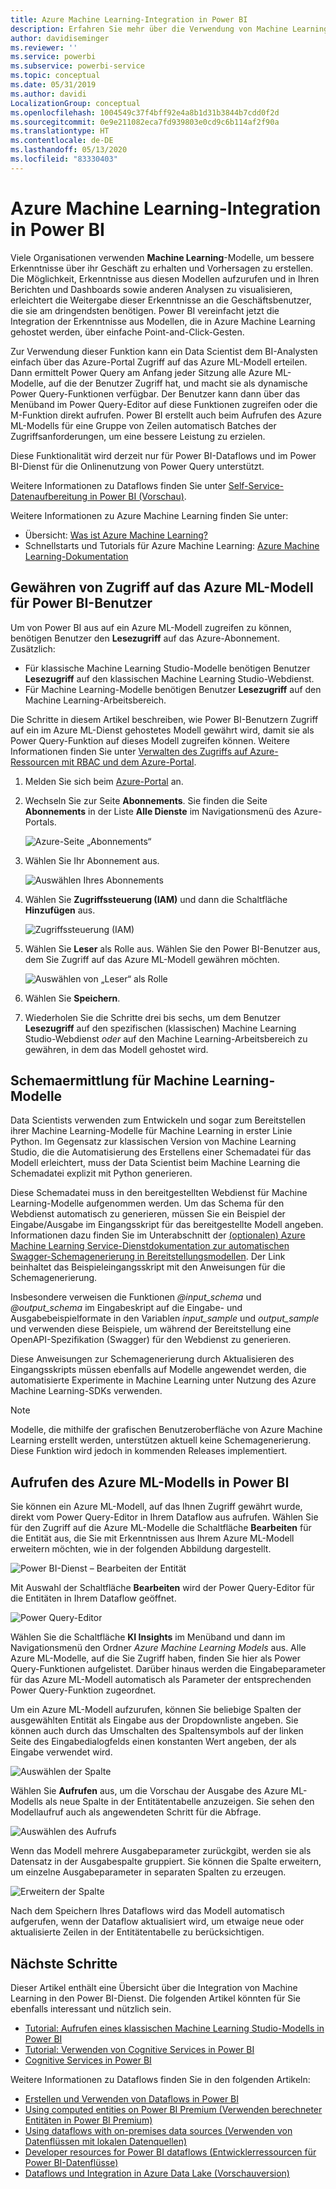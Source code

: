 ```yaml
---
title: Azure Machine Learning-Integration in Power BI
description: Erfahren Sie mehr über die Verwendung von Machine Learning mit Power BI.
author: davidiseminger
ms.reviewer: ''
ms.service: powerbi
ms.subservice: powerbi-service
ms.topic: conceptual
ms.date: 05/31/2019
ms.author: davidi
LocalizationGroup: conceptual
ms.openlocfilehash: 1004549c37f4bff92e4a8b1d31b3844b7cdd0f2d
ms.sourcegitcommit: 0e9e211082eca7fd939803e0cd9c6b114af2f90a
ms.translationtype: HT
ms.contentlocale: de-DE
ms.lasthandoff: 05/13/2020
ms.locfileid: "83330403"
---
```

# <a name="azure-machine-learning-integration-in-power-bi"></a>Azure Machine Learning-Integration in Power BI

Viele Organisationen verwenden **Machine Learning**-Modelle, um bessere Erkenntnisse über ihr Geschäft zu erhalten und Vorhersagen zu erstellen. Die Möglichkeit, Erkenntnisse aus diesen Modellen aufzurufen und in Ihren Berichten und Dashboards sowie anderen Analysen zu visualisieren, erleichtert die Weitergabe dieser Erkenntnisse an die Geschäftsbenutzer, die sie am dringendsten benötigen.  Power BI vereinfacht jetzt die Integration der Erkenntnisse aus Modellen, die in Azure Machine Learning gehostet werden, über einfache Point-and-Click-Gesten.

Zur Verwendung dieser Funktion kann ein Data Scientist dem BI-Analysten einfach über das Azure-Portal Zugriff auf das Azure ML-Modell erteilen.  Dann ermittelt Power Query am Anfang jeder Sitzung alle Azure ML-Modelle, auf die der Benutzer Zugriff hat, und macht sie als dynamische Power Query-Funktionen verfügbar.  Der Benutzer kann dann über das Menüband im Power Query-Editor auf diese Funktionen zugreifen oder die M-Funktion direkt aufrufen. Power BI erstellt auch beim Aufrufen des Azure ML-Modells für eine Gruppe von Zeilen automatisch Batches der Zugriffsanforderungen, um eine bessere Leistung zu erzielen.

Diese Funktionalität wird derzeit nur für Power BI-Dataflows und im Power BI-Dienst für die Onlinenutzung von Power Query unterstützt.

Weitere Informationen zu Dataflows finden Sie unter [Self-Service-Datenaufbereitung in Power BI (Vorschau)](service-dataflows-overview.md).

Weitere Informationen zu Azure Machine Learning finden Sie unter:

- Übersicht:  [Was ist Azure Machine Learning?](https://docs.microsoft.com/azure/machine-learning/service/overview-what-is-azure-ml)
- Schnellstarts und Tutorials für Azure Machine Learning:  [Azure Machine Learning-Dokumentation](https://docs.microsoft.com/azure/machine-learning/)

## <a name="granting-access-to-the-azure-ml-model-to-a-power-bi-user"></a>Gewähren von Zugriff auf das Azure ML-Modell für Power BI-Benutzer

Um von Power BI aus auf ein Azure ML-Modell zugreifen zu können, benötigen Benutzer den **Lesezugriff** auf das Azure-Abonnement.  Zusätzlich:

- Für klassische Machine Learning Studio-Modelle benötigen Benutzer **Lesezugriff** auf den klassischen Machine Learning Studio-Webdienst.
- Für Machine Learning-Modelle benötigen Benutzer **Lesezugriff** auf den Machine Learning-Arbeitsbereich.

Die Schritte in diesem Artikel beschreiben, wie Power BI-Benutzern Zugriff auf ein im Azure ML-Dienst gehostetes Modell gewährt wird, damit sie als Power Query-Funktion auf dieses Modell zugreifen können.  Weitere Informationen finden Sie unter [Verwalten des Zugriffs auf Azure-Ressourcen mit RBAC und dem Azure-Portal](https://docs.microsoft.com/azure/role-based-access-control/role-assignments-portal).

1. Melden Sie sich beim [Azure-Portal](https://portal.azure.com) an.

2. Wechseln Sie zur Seite **Abonnements**. Sie finden die Seite **Abonnements** in der Liste **Alle Dienste** im Navigationsmenü des Azure-Portals.

    ![Azure-Seite „Abonnements“](media/service-machine-learning-integration/machine-learning-integration_01.png)

3. Wählen Sie Ihr Abonnement aus.

    ![Auswählen Ihres Abonnements](media/service-machine-learning-integration/machine-learning-integration_02.png)

4. Wählen Sie **Zugriffssteuerung (IAM)** und dann die Schaltfläche **Hinzufügen** aus.

    ![Zugriffssteuerung (IAM)](media/service-machine-learning-integration/machine-learning-integration_03.png)

5. Wählen Sie **Leser** als Rolle aus. Wählen Sie den Power BI-Benutzer aus, dem Sie Zugriff auf das Azure ML-Modell gewähren möchten.

    ![Auswählen von „Leser“ als Rolle](media/service-machine-learning-integration/machine-learning-integration_04.png)

6. Wählen Sie **Speichern**.

7. Wiederholen Sie die Schritte drei bis sechs, um dem Benutzer **Lesezugriff** auf den spezifischen (klassischen) Machine Learning Studio-Webdienst *oder* auf den Machine Learning-Arbeitsbereich zu gewähren, in dem das Modell gehostet wird.


## <a name="schema-discovery-for-machine-learning-models"></a>Schemaermittlung für Machine Learning-Modelle

Data Scientists verwenden zum Entwickeln und sogar zum Bereitstellen ihrer Machine Learning-Modelle für Machine Learning in erster Linie Python.  Im Gegensatz zur klassischen Version von Machine Learning Studio, die die Automatisierung des Erstellens einer Schemadatei für das Modell erleichtert, muss der Data Scientist beim Machine Learning die Schemadatei explizit mit Python generieren.

Diese Schemadatei muss in den bereitgestellten Webdienst für Machine Learning-Modelle aufgenommen werden. Um das Schema für den Webdienst automatisch zu generieren, müssen Sie ein Beispiel der Eingabe/Ausgabe im Eingangsskript für das bereitgestellte Modell angeben. Informationen dazu finden Sie im Unterabschnitt der [(optionalen) Azure Machine Learning Service-Dienstdokumentation zur automatischen Swagger-Schemagenerierung in Bereitstellungsmodellen](https://docs.microsoft.com/azure/machine-learning/how-to-deploy-and-where#optional-define-model-web-service-schema). Der Link beinhaltet das Beispieleingangsskript mit den Anweisungen für die Schemagenerierung. 

Insbesondere verweisen die Funktionen *\@input_schema* und *\@output_schema* im Eingabeskript auf die Eingabe- und Ausgabebeispielformate in den Variablen *input_sample* und *output_sample* und verwenden diese Beispiele, um während der Bereitstellung eine OpenAPI-Spezifikation (Swagger) für den Webdienst zu generieren.

Diese Anweisungen zur Schemagenerierung durch Aktualisieren des Eingangsskripts müssen ebenfalls auf Modelle angewendet werden, die automatisierte Experimente in Machine Learning unter Nutzung des Azure Machine Learning-SDKs verwenden.

> [!NOTE]
> Modelle, die mithilfe der grafischen Benutzeroberfläche von Azure Machine Learning erstellt werden, unterstützen aktuell keine Schemagenerierung. Diese Funktion wird jedoch in kommenden Releases implementiert. 

## <a name="invoking-the-azure-ml-model-in-power-bi"></a>Aufrufen des Azure ML-Modells in Power BI

Sie können ein Azure ML-Modell, auf das Ihnen Zugriff gewährt wurde, direkt vom Power Query-Editor in Ihrem Dataflow aus aufrufen. Wählen Sie für den Zugriff auf die Azure ML-Modelle die Schaltfläche **Bearbeiten** für die Entität aus, die Sie mit Erkenntnissen aus Ihrem Azure ML-Modell erweitern möchten, wie in der folgenden Abbildung dargestellt.

![Power BI-Dienst – Bearbeiten der Entität](media/service-machine-learning-integration/machine-learning-integration_05.png)

Mit Auswahl der Schaltfläche **Bearbeiten** wird der Power Query-Editor für die Entitäten in Ihrem Dataflow geöffnet.

![Power Query-Editor](media/service-machine-learning-integration/machine-learning-integration_06.png)

Wählen Sie die Schaltfläche **KI Insights** im Menüband und dann im Navigationsmenü den Ordner _Azure Machine Learning Models_ aus. Alle Azure ML-Modelle, auf die Sie Zugriff haben, finden Sie hier als Power Query-Funktionen aufgelistet. Darüber hinaus werden die Eingabeparameter für das Azure ML-Modell automatisch als Parameter der entsprechenden Power Query-Funktion zugeordnet.

Um ein Azure ML-Modell aufzurufen, können Sie beliebige Spalten der ausgewählten Entität als Eingabe aus der Dropdownliste angeben. Sie können auch durch das Umschalten des Spaltensymbols auf der linken Seite des Eingabedialogfelds einen konstanten Wert angeben, der als Eingabe verwendet wird.

![Auswählen der Spalte](media/service-machine-learning-integration/machine-learning-integration_07.png)

Wählen Sie **Aufrufen** aus, um die Vorschau der Ausgabe des Azure ML-Modells als neue Spalte in der Entitätentabelle anzuzeigen. Sie sehen den Modellaufruf auch als angewendeten Schritt für die Abfrage.

![Auswählen des Aufrufs](media/service-machine-learning-integration/machine-learning-integration_08.png)

Wenn das Modell mehrere Ausgabeparameter zurückgibt, werden sie als Datensatz in der Ausgabespalte gruppiert. Sie können die Spalte erweitern, um einzelne Ausgabeparameter in separaten Spalten zu erzeugen.

![Erweitern der Spalte](media/service-machine-learning-integration/machine-learning-integration_09.png)

Nach dem Speichern Ihres Dataflows wird das Modell automatisch aufgerufen, wenn der Dataflow aktualisiert wird, um etwaige neue oder aktualisierte Zeilen in der Entitätentabelle zu berücksichtigen.

## <a name="next-steps"></a>Nächste Schritte

Dieser Artikel enthält eine Übersicht über die Integration von Machine Learning in den Power BI-Dienst. Die folgenden Artikel könnten für Sie ebenfalls interessant und nützlich sein. 

* [Tutorial: Aufrufen eines klassischen Machine Learning Studio-Modells in Power BI](../connect-data/service-tutorial-invoke-machine-learning-model.md)
* [Tutorial: Verwenden von Cognitive Services in Power BI](../connect-data/service-tutorial-use-cognitive-services.md)
* [Cognitive Services in Power BI](service-cognitive-services.md)

Weitere Informationen zu Dataflows finden Sie in den folgenden Artikeln:
* [Erstellen und Verwenden von Dataflows in Power BI](service-dataflows-create-use.md)
* [Using computed entities on Power BI Premium (Verwenden berechneter Entitäten in Power BI Premium)](service-dataflows-computed-entities-premium.md)
* [Using dataflows with on-premises data sources (Verwenden von Datenflüssen mit lokalen Datenquellen)](service-dataflows-on-premises-gateways.md)
* [Developer resources for Power BI dataflows (Entwicklerressourcen für Power BI-Datenflüsse)](service-dataflows-developer-resources.md)
* [Dataflows und Integration in Azure Data Lake (Vorschauversion)](service-dataflows-azure-data-lake-integration.md)
